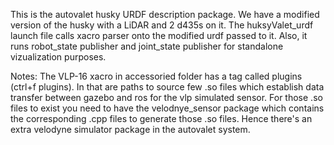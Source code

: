 This is the autovalet husky URDF description package. We have a modified version of the husky with a LiDAR and 2 d435s on it. The huksyValet_urdf launch file calls xacro parser onto the modified urdf passed to it. Also, it runs robot_state publisher and joint_state publisher for standalone vizualization purposes.

Notes:
The VLP-16 xacro in accessoried folder has a tag called plugins (ctrl+f plugins). In that are paths to source few .so files which establish data transfer between gazebo and ros for the vlp simulated sensor. For those .so files to exist you need to have the velodnye_sensor package which contains the corresponding .cpp files to generate those .so files. Hence there's an extra velodyne simulator package in the autovalet system.